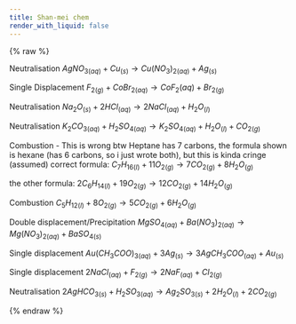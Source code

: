 ```yaml
---
title: Shan-mei chem
render_with_liquid: false
---
```

{% raw %}

Neutralisation
${AgNO_3}_{(aq)}+{Cu}_{(s)}\rightarrow{{Cu(NO_{3})}_{2}}_{(aq)}+{Ag}_{(s)}$

Single Displacement
${F_2}_{(g)}+{CoBr_{2}}_{(aq)}\rightarrow{CoF_{2}}{(aq)}+{Br_{2}}_{(g)}$

Neutralisation
${Na_2O}_{(s)}+2{HCl}_{(aq)}\rightarrow{2{NaCl}_{(aq)}}+{{H_2O}_{(l)}}$

Neutralisation
${K_2CO_3}_{(aq)}+{H_2SO_4}_{(aq)}\rightarrow{{K_2SO_4}_{(aq)}}+{{H_2O}_{(l)}}+{{CO_2}_{(g)}}$

Combustion - This is wrong btw Heptane has 7 carbons, the formula shown is hexane (has 6 carbons, so i just wrote both), but this is kinda cringe
(assumed) correct formula:
${{C_7H_{16}}_{(l)}}+{11{O_{2}}_{(g)}}\rightarrow{7{CO_{2}}_{(g)}}+{8{H_2O}_{(g)}}$

the other formula:
${2{C_6H_{14}}_{(l)}}+{19{O_{2}}_{(g)}}\rightarrow{12{CO_{2}}_{(g)}}+{14{H_2O}_{(g)}}$

Combustion
${{C_5H_{12}}_{(l)}}+{8{O_{2}}_{(g)}}\rightarrow{5{CO_{2}}_{(g)}}+{6{H_2O}_{(g)}}$

Double displacement/Precipitation
${{MgSO_4}_{(aq)}}+{{Ba(NO_3)_2}_{(aq)}}\rightarrow{{Mg(NO_3)_2}_{(aq)}}+{{BaSO_4}_{(s)}}$

Single displacement
${Au(CH_3COO)_3}_{(aq)}+3{Ag}_{(s)}\rightarrow3{AgCH_3COO}_{(aq)}+{Au}_{(s)}$

Single displacement
$2{NaCl}_{(aq)}+{F_2}_{(g)}\rightarrow2{NaF}_{(aq)}+{Cl_{2}}_{(g)}$

Neutralisation
$2{AgHCO_3}_{(s)}+{H_2SO_3}_{(aq)}\rightarrow{{Ag_2SO_3}_{(s)}}+{2{H_2O}_{(l)}}+{2{CO_2}_{(g)}}$

{% endraw %}